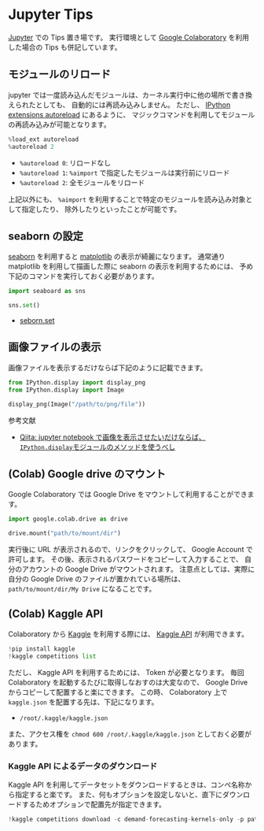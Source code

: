 # Jupyter Tips

[Jupyter][jupyter] での Tips 置き場です。
実行環境として [Google Colaboratory][colab] を利用した場合の Tips も併記しています。

[colab]: https://colab.research.google.com/
[jupyter]: https://jupyter.org/

## モジュールのリロード

jupyter では一度読み込んだモジュールは、カーネル実行中に他の場所で書き換えられたとしても、
自動的には再読み込みしません。
ただし、 [IPython extensions autoreload][autoreload] にあるように、
マジックコマンドを利用してモジュールの再読み込みが可能となります。

```py
%load_ext autoreload
%autoreload 2
```

- `%autoreload 0`: リロードなし
- `%autoreload 1`: `%aimport` で指定したモジュールは実行前にリロード
- `%autoreload 2`: 全モジュールをリロード

上記以外にも、 `%aimport` を利用することで特定のモジュールを読み込み対象として指定したり、
除外したりといったことが可能です。

[autoreload]: https://ipython.readthedocs.io/en/stable/config/extensions/autoreload.html

## seaborn の設定

[seaborn][sns] を利用すると [matplotlib][matplotlib] の表示が綺麗になります。
通常通り matplotlib を利用して描画した際に seaborn の表示を利用するためには、
予め下記のコマンドを実行しておく必要があります。

```py
import seaboard as sns

sns.set()
```

- [seborn.set][sns_set]

[matplotlib]: https://matplotlib.org/
[sns]: https://seaborn.pydata.org/index.html
[sns_set]: https://seaborn.pydata.org/generated/seaborn.set.html

## 画像ファイルの表示

画像ファイルを表示するだけならば下記のように記載できます。

```py
from IPython.display import display_png
from IPython.display import Image

display_png(Image("/path/to/png/file"))
```

参考文献

- [Qiita: jupyter notebook で画像を表示させたいだけならば、`IPython.display`モジュールのメソッドを使うべし][knknkn1162]

[knknkn1162]: https://qiita.com/knknkn1162/items/77999450c59db915ab87

## (Colab) Google drive のマウント

Google Colaboratory では Google Drive をマウントして利用することができます。

```py
import google.colab.drive as drive

drive.mount("path/to/mount/dir")
```

実行後に URL が表示されるので、リンクをクリックして、 Google Account で許可します。
その後、表示されるパスワードをコピーして入力することで、
自分のアカウントの Google Drive がマウントされます。
注意点としては、実際に自分の Google Drive のファイルが置かれている場所は、
`path/to/mount/dir/My Drive` になることです。

## (Colab) Kaggle API

Colaboratory から [Kaggle][kaggle] を利用する際には、 [Kaggle API][kaggel_api] が利用できます。

```py
!pip install kaggle
!kaggle competitions list
```

ただし、 Kaggle API を利用するためには、 Token が必要となります。
毎回 Colaboratory を起動するたびに取得しなおすのは大変なので、
Google Drive からコピーして配置すると楽にできます。
この時、 Colaboratory 上で `kaggle.json` を配置する先は、下記になります。

- `/root/.kaggle/kaggle.json`

また、アクセス権を `chmod 600 /root/.kaggle/kaggle.json` としておく必要があります。

[kaggle]: https://www.kaggle.com/
[kaggel_api]: https://github.com/Kaggle/kaggle-api

### Kaggle API によるデータのダウンロード

Kaggle API を利用してデータセットをダウンロードするときは、コンペ名称から指定すると楽です。
また、何もオプションを設定しないと、直下にダウンロードするためオプションで配置先が指定できます。

```py
!kaggle competitions download -c demand-forecasting-kernels-only -p path/to/raw
```
